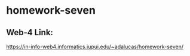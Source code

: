 # homework-seven
 
 ## Web-4 Link: 

https://in-info-web4.informatics.iupui.edu/~adalucas/homework-seven/

